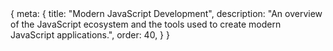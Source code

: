 <route>
{
	meta: {
		title: "Modern JavaScript Development",
		description: "An overview of the JavaScript ecosystem and the tools used to create modern JavaScript applications.",
		order: 40,
	}
}
</route>

<Title :title="$route.meta.title" :description="$route.meta.description" />

In the previous articles, we've mostly focused on the JavaScript language. In this and the following article, we'll instead focus on the development of JavaScript applications using modern tools and libraries. The goal of this article is to introduce you to the different concepts and tools that are used to build modern JavaScript applications. We could call this the JavaScript ecosystem.

> What exactly is the JavaScript ecosystem?

That's not an easy question to answer. The short answer is that it's the tools and libraries used to build JavaScript applications. It's also the development tools we use. To some extent, it's even the services we use — things like databases, authentication, deployment, hosting, etc. Everything's connected.

What I'm going to more specifically talk about is:

- Runtime environments
- Package management
- Module systems
- Bundlers
- Transpilers and preprocessors
- Web applications
- Other development tools
- and the *Jamstack*

By the end of this article, I hope you'll better understand what all of that means. But, before we try to understand the *status quo*, I think it'll be helpful to look at how we got here.

## The transition to build tools

I want to quickly explain how JavaScript development transitioned to using build tools. It's not obvious why we would need build tools for JavaScript. After all, JavaScript was made for the web. You inline some JavaScript in a `<script>` tag within your HTML document or specify a `src` attribute on the script tag that points to a JavaScript file. That's it. The browser runs the code as soon as it's encountered; no compilation is required.

> What if we want to use libraries?

Well, we could download someone else's JavaScript file and load it with a `<script>` tag all the same. But admittedly, this is kind of a tedious process, especially if we have many libraries.

Other languages deal with this by having package managers, a command-line tool that can download and update packages (libraries). Python has pip, Java has Maven or Gradle, C# has NuGet, Rust has Cargo, and so and so forth.

But then again, these other languages also support **modules**. Meaning you can import code from another file or library, something that JavaScript lacks — or at least used to. 

> So, what changed?

[Node.js](https://nodejs.org/en/), a JavaScript runtime built on Chrome's V8 JavaScript engine, meant that you can run JavaScript without a browser, just like any other language.

Along with Node.js came npm, the Node Package Manager. It didn't take long for npm to have tens of thousands of packages and now well over a million packages. But these packages were made for Node.js, not for the browser. Still, many of the libraries could be used in either environment.

::: c note Note
We'll talk more in-depth about these concepts and others in the following chapters, so don't be alarmed if you still don't know what any of these things are.
:::

> Now we have a package manager in JavaScript, problem solved, right?

Well, not really. We still have two problems.

- Some libraries can't be used in the browser because they use the node module system (CommonJS), which isn't valid JavaScript syntax in the browser.
- It's still tedious to get the library's code from the `node_modules` folder, where all the NPM packages were installed.

Introducing: **Bundlers**.

> [Browserify](https://browserify.org/) lets you `require('modules')` in the browser by bundling up all of your dependencies.

The idea is simple enough. You resolve all the imports and bundle them into a single file. Now you can use NPM packages in the browser (assuming they're otherwise browser compatible).

Now we have package management, and we can take advantage of the large library of packages already made for Node.js. We can easily update our dependencies and bundle them into a single file for our web page. But that does mean we have a build step. We need tools to develop our applications now. So, in for a penny, in for a pound.


## JavaScript runtimes

In the following chapters, I want to introduce you to many of the common-day tools and libraries used in JavaScript development so that you'll recognize the names and be able to understand what's going on when you encounter them in the future. So, let's go back to JavaScript runtimes.

> As an asynchronous event-driven JavaScript runtime, [Node.js](https://nodejs.org/en/about/) is designed to build scalable network applications.
> HTTP is a first-class citizen in Node.js, designed with streaming and low latency in mind. This makes Node.js well suited for the foundation of a web library or framework.

Basically, we can have JavaScript on the server-side as well.

The most popular web framework for Node.js is [Express](https://expressjs.com/), but there are others like [Koa](), [Hapi](), [Fastify], and [NestJS]().

Node isn't only used for web servers. Its asynchronous and event-based nature means that it's a pretty good solution for any real-time application, especially those dealing with the web since HTTP is a first-class citizen.

Node.js isn't the only game in town. [Deno](https://deno.land/) (Node backward) was created by the original developer of Node.js, Ryan Dahl. Deno is built with Rust, but it still uses the V8 engine.

> Deno is a secure runtime for JavaScript and TypeScript.

Deno tries to solve some of the problems of Node.js, namely security and how it handles dependencies.

Deno isn't necessarily trying to compete with Node but rather provide an alternative. Deno might be a better environment for utility scripts, similar to Bash or Python.

## Package management

Let's talk about npm and some alternatives. First, what exactly is npm?

npm consists of three distinct components:

- The [website](https://www.npmjs.com/)
- The [CLI](https://docs.npmjs.com/cli/v7)
- The [registry](https://docs.npmjs.com/cli/v7/using-npm/registry)

We're going to focus on the CLI and what it can do.

The most common use-cases of the `npm` CLI are to
- Install and update your dependencies
- Run tasks/scripts

There's a lot more you can do with `npm,` but it's not relevant for our purposes.

npm had some competition, but other tools have fallen out of favor.

Tools like

- [Grunt](https://gruntjs.com/): A task runner
- [Gulp](https://gulpjs.com/): A toolkit to automate & enhance your workflow
- [Bower](https://bower.io/): A package manager for the web

have largely been replaced by built-in features in `npm` and by other tools like Webpack and Rollup (which we will talk about soon in the [Bundlers](#bundlers) section).

Even though some of these tools are deprecated or on their way out, npm does still have competition. These are package managers like `npm` and they use the npm registry, but they offer some additional features and altering implementations.

- [Yarn](https://yarnpkg.com/): A package manager that doubles down as project manager
- [pnpm](https://pnpm.io/): Fast, disk space-efficient package manager

Their feature sets are essentially the same nowadays, as npm implemented most of the features that originated in Yarn. pnpm is the newest of the bunch and is focused on performance.

::: c note Note
Before you go crazy adding packages to your next project, check out a site called [Bundlephobia](https://bundlephobia.com/), where you can look up the size of a package. It's always a good idea to be informed about the impact of adding a dependency to your project.
:::

## Module systems

There's one feature we skipped in the [New ECMAScript Features](/new-es-features) article: Importing and exporting, i.e., modules. Before ES modules were introduced to the language, we couldn't import or export code in the browser. But as we saw, we can in Node.js, and we can take advantage of modules via bundling.

::: c info Info
If you're interested in ES modules, the official, standardized module system in JavaScript, and how to import/export modules, check out: [MDN: Modules](https://developer.mozilla.org/en-US/docs/Web/JavaScript/Guide/Modules) and [MDN: Import](https://developer.mozilla.org/en-US/docs/Web/JavaScript/Reference/Statements/import).
:::

We already mentioned one module format, CommonJS. Note that I called CommonJS a format, a.k.a. a definition. There are multiple different module definitions for JavaScript that are implemented by different module **loaders**. Some module loaders are built into other tools like bundlers.

The most notable formats are
- CommonJS (`cjs/commonjs`): the original module format used Node.js.
- Asynchronous Module Definition (`amd`): based on CJS, but with support for asynchronous module loading.
- Universal Module Definition (`umd`): Attempts to be compatible with AMD and CJS.
- ES Modules (`esm/module`): JavaScript's native module format, also supported by Node.js.
- SystemJS modules (`system`): The native format for the Universal module loader (SystemJS) that supports CJS, AMD, and ESM.

Out of all of these, you really only need to recognize the CommonJS and ES modules syntax.

CommonJS uses the `require` keyword and a global `exports` object.

```js
// Requiring a module (npm package)
const package = require('module-name')
// or a local file
const circle = require('./circle.js');
// Using the imported module
console.log(`The area of a circle of radius 4 is ${circle.area(4)}`);

// Exporting individual values
// these can be anything, primitives, objects, functions, classes, etc.
module.exports.someValue = "Hello world!";
module.exports.anotherValue = [1, 2, 3];
// Can also use the shortcut
exports.someValue = "Hello world!";

// You can also assign an object directly
module.exports = { prop1: "Hello", anotherProp: "World" }
```

[Node.js CommonJS modules](https://nodejs.org/docs/latest/api/modules.html)

ES Modules, on the other hand, use the `import` and `export` syntax.

```js
import defaultExport from "module-name";
import { export1, export2 } from "module-name";

export function functionName(){...}
export const variable1;
export { name1, name2, …, nameN };

// Default exports
export default expression;
```
[MDN: Import](https://developer.mozilla.org/en-US/docs/Web/JavaScript/Reference/Statements/import) and [Export](https://developer.mozilla.org/en-US/docs/Web/JavaScript/Reference/Statements/export)

## Bundlers

We covered the basic idea of bundlers, but they can do so much more than just combine your files into a single file. [Browserify](https://browserify.org/) really tries to solve the issue of being able to require Node.js modules for use in the browser, but not much more beyond that.

Newer bundlers like webpack and Rollup can do a lot more via loaders or plugins. Let's use [webpack](https://webpack.js.org/) as an example of how a bundler typically works.

> At its core, webpack is a static module bundler for modern JavaScript applications. When webpack processes your application, it internally builds a dependency graph that maps every module your project needs and generates one or more bundles.

You use a configuration file to define how webpack should work. The key concepts are:
- Entry points
- Output (bundles)
- Loaders & Plugins

Let's start with entry points.

> An entry point indicates which module webpack should use to begin building out its internal dependency graph. webpack will figure out which other modules and libraries that entry point depends on (directly and indirectly).

You can define one or multiple entry points.

Output is exactly what it sounds like.

> The output property tells webpack where to emit the bundles it creates and how to name these files.

Loaders and plugins are similar concepts.

> Out of the box, webpack only understands JavaScript and JSON files. Loaders allow webpack to process other types of files and convert them into valid modules that can be consumed by your application and added to the dependency graph.

> While loaders are used to transform certain types of modules, plugins can be leveraged to perform a wider range of tasks like bundle optimization, asset management and injection of environment variables.

Simply put, loaders and plugins let you extend the functionality of webpack to support other file formats and to perform other tasks than just bundling.

A webpack config might look something like this:

```js
//installed via npm
const HtmlWebpackPlugin = require('html-webpack-plugin');

module.exports = {
	entry: './path/to/my/entry/file.js',
	output: {
		path: path.resolve(__dirname, 'dist'),
		filename: 'my-first-webpack.bundle.js',
	},
	// The module property defines rules for which file types it transforms
	// and a loader to use for those files
	module: {
		rules: [{ test: /\.txt$/, use: 'raw-loader' }],
	},
	// the html-webpack-plugin generates an HTML file for your application
	// by injecting automatically all your generated bundles
	plugins: [new HtmlWebpackPlugin({ template: './src/index.html' })],
};
```

[Webpack concepts](https://webpack.js.org/concepts/)

[Rollup](https://rollupjs.org/guide/en/) is very similar to webpack, except by default it only supports to ES modules syntax.

> Rollup is a module bundler for JavaScript which compiles small pieces of code into something larger and more complex, such as a library or application. It uses the new standardized format for code modules included in the ES6 revision of JavaScript, instead of previous idiosyncratic solutions such as CommonJS and AMD.

But Rollup can support the CommonJS format via a plugin.

The other difference is that Rollup doesn't make a distinction between loaders and plugins. In Rollup, everything is a plugin.

Rollup also provides *tree-shaking* out of the box.

> Rollup statically analyzes the code you are importing, and will exclude anything that isn't actually used. This allows you to build on top of existing tools and modules without adding extra dependencies or bloating the size of your project.

You can also enable tree-shaking in webpack, but it requires you to define which files are safe to tree-shake, since the CommonJS format of imports cannot be analyzed the same way as ES modules can be.

Other bundlers also exist, like [Parcel](https://v2.parceljs.org/).

> Parcel supports many different languages and file types out of the box, from web technologies like HTML, CSS, and JavaScript, to assets like images, fonts, videos, and more.

Because Parcel requires zero or minimal configuration — and supports the most common file types and frameworks out of the box, it's easy to get started with.

There are also other tools, like [Snowpack](https://www.snowpack.dev/) and [Vite](https://vitejs.dev/) that can be classified as frontend build tools.

They're not exactly bundlers, but they do offer bundling for production as one of their features. Other features include:

- Taking advantage of the ES module format to enable development without bundling making the developer experience very fast
- Hot Module Replacement (HMR), i.e., loading changes made during development without refreshing the page/app.
- Support the most common asset types out of the box.

There's one more bundler worth mentioning — one that Vite actually already takes advantage of, [esbuild](https://esbuild.github.io/). Bundlers are generally speaking fairly slow, mainly because they're all written in JavaScript. That's where esbuild is different, as it's made with [Go](https://golang.org/), and it's 10-100 times faster than other mainstream bundlers.

If esbuild is so fast, why not bundle everything with esbuild?

Vite answers this question perfectly:

> While esbuild is blazing fast and is already a very capable bundler for libraries, some of the important features needed for bundling applications are still work in progress - in particular code-splitting and CSS handling. For the time being, Rollup is more mature and flexible in these regards. That said, we won't rule out the possibility of using esbuild for production build when it stabilizes these features in the future.

## Transpilers and preprocessors

Now we know the basic principles of bundlers and that that we can extend the functionality of bundlers with plugins, but we haven't really talked about what kinds of plugins we could use.

One use-case would be importing assets we typically couldn't — for example, SVG, JSON, or Markdown files. Instead, I'd like to focus on using plugins and tools that allow us to use another language and turn it back into a language the web understands, aka transpiling. We can use bundler plugins to use preprocessors and transpilers for our code, not just for JavaScript but for any language we use, including CSS and HTML.

These tools typically exist as stand-alone but also have plugins/loaders for various bundlers.

For HTML we can use templating languages like [Pug](https://pugjs.org/api/getting-started.html) or [lit-html](https://lit.dev/).

For CSS we can use preprocessors like [SASS](https://sass-lang.com/), [LESS](https://lesscss.org/), or [PostCSS](https://postcss.org/).

For JavaScript we can use transpilers like [Babel](https://babeljs.io/), or [TypeScript](https://www.typescriptlang.org/).

But maybe one of the most common use-cases is to transform framework-specific formats, like [React](https://reactjs.org/)'s [JSX](https://reactjs.org/docs/introducing-jsx.html) or [Vue](https://v3.vuejs.org/)'s [SFC](https://v3.vuejs.org/guide/single-file-component.html#single-file-components) to JavaScript.

All of these tools have a common theme. They enable new features and new ways of writing the languages we use for the web while ultimately transpiling the code we write back into something compatible with the web.

## Web applications

With these new tools at our disposal, web development is starting to look a lot more like traditional software development. We're no longer just creating static web pages; we're *building* web **applications**.

This is a trend that's been ongoing since the days when AJAX was first introduced. With AJAX, content is loaded dynamically. We can take this concept even further, where entire pages are loaded dynamically. This idea is called a [Single-page application (SPA)](https://developer.mozilla.org/en-US/docs/Glossary/SPA).

### Single-page applications

A SPA is a web app implementation that loads only a single page, and subsequent pages are loaded dynamically, similar to AJAX. This means that the "routing" is handled by JavaScript. This more dynamic experience enables faster transitions that make the website feel more like a native app.

Since SPAs entirely on the client-side, they're typically used in a serverless environment. The web app is served as static files, and all server-side operations are handled by microservices. We'll talk about this kind of architecture in the chapter about [the Jamstack](#the-jamstack).

SPAs are generally build using frameworks like [React](https://reactjs.org/), [Angular](https://angular.io/), or Vue.

### Search Engine Optimization (SEO)

One of the major downsides of SPAs is that routing is handled by JavaScript, which makes it harder for search engines to crawl the website.

One strategy to improve SEO is to pre-render the pages (in Node.js, for example) and generate static HTML pages with all the content. This way, crawlers can see all the static content. If a user loads one of the pre-rendered pages, the SPA is *hydrated* on the client-side, meaning the user still gets the SPA experience as all future routing is handled in the SPA style. The downside of this strategy is that you're creating a double payload, the SPA, and the pre-rendered static pages.

### Progressive Web Apps

A SPA is still a web page; they're opened and viewed in the browser like any other page. There's another design pattern — a set of tools that allows us to create more native-like experiences with web apps.

[Progressive Web Apps (PWAs)](https://developer.mozilla.org/en-US/docs/Web/Progressive_web_apps) are web apps that use emerging web browser APIs and features along with traditional progressive enhancement strategy to bring a native app-like user experience to cross-platform web applications.

PWAs allow us to "install" web pages as if they were real applications, both on mobile and desktop environments. The idea is that we define a manifest JSON file that allows us to configure how our app appears to the user and ensures that the web app is installable. The manifest file describes the app's name, the start URL, icons, and all of the other details necessary to transform the website into an app-like format.

We can also use service workers to make a cached version of our web application work even when the user's device is offline. Other new browser-APIs also help us create more native-like experiences, including access to device sensors and notification APIs.

[web.dev: Progressive Web Apps](https://web.dev/progressive-web-apps/)

## Other development tools

Build tools aren't the only area where JavaScript application development has advanced. Let's take a quick look at two more areas where JavaScript has become comparable to other languages.

### Testing frameworks

Practically every language has some kind of support for testing frameworks, and JavaScript is no different. There are unit testing frameworks like [Jest](https://jestjs.io/), [Mocha](https://mochajs.org/), or [Jasmine](https://jasmine.github.io/).

There are also End-to-End (E2E) testing frameworks, like [Cypress](https://www.cypress.io/), and API mocking libraries like [Mirage](https://miragejs.com/) or [Mock Service Worker](https://mswjs.io/).

### IDE Integrations

The most popular IDEs for JavaScript development, such as [Microsoft's Visual Studio Code](https://code.visualstudio.com/) [JetBrain's WebStorm](https://www.jetbrains.com/webstorm/), have built-in support or support plugins for linting, formatting, language services, and debugging. Projects can also include linting and formatting tools as development dependencies.

The most popular linter for JavaScript is [ESLint](https://eslint.org/).

> ESLint statically analyzes your code to quickly find problems. ESLint is built into most text editors, and you can run ESLint as part of your continuous integration pipeline.

The most popular formatter is [Prettier](https://prettier.io/), an opinionated code formatter that supports many languages.

## The Jamstack

Earlier, we alluded to the ***Jamstack***, so what exactly is the Jamstack?

You may have heard of the MERN or MEAN stack, which stood for [MongoDB](https://www.mongodb.com/), [Express](https://expressjs.com/), [React](https://reactjs.org/), and [Node](https://nodejs.org/en/). This is a technology stack based entirely on JavaScript. MEAN is the same stack, just React replaced with [Angular](https://angular.io/). Jamstack on the other hand doesn't advocate for any specific technology, instead Jamstack stands for JavaScript, APIs and Markup.

The core principles of the Jamstack are to create static pages — preferably through pre-rendering at the build phase, and to decouple the the markup from the APIs, by utilizing services, rather than a web-server based solution.

There are many platform-as-a-service providers that make it easy to deploy and host modern web apps, as as [Netlify](https://www.netlify.com/) and [Vercel](https://vercel.com/).

If you're interesting in learning more about the why and how of Jamstack, check out:

[Netlify: Jamstack](https://www.netlify.com/jamstack/)
[Jamstack.org: What is Jamstack](https://jamstack.org/what-is-jamstack/)
